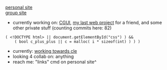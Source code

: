 [personal site](https://2lag.day)  
[group site](https://kus.ooo)


- currently working on: [CGUI](https://github.com/2lag/CGUI), [my last web project](https://almightyhuey.github.io) for a friend, and some other private stuff (counting commits here: 82)
```
( <!DOCTYPE html> || document.getElementById("css") ) && 
    ( bool c_plus_plus || c = malloc( i * sizeof(int) ) ) )
```
- currently: [working towards cle](https://cppinstitute.org/cle-c-certified-entry-level-programmer-certification)
- looking 4 collab on: anything
- reach me: "links" cmd on personal site^
